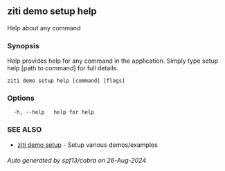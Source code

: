 ## ziti demo setup help

Help about any command

### Synopsis

Help provides help for any command in the application.
Simply type setup help [path to command] for full details.

```
ziti demo setup help [command] [flags]
```

### Options

```
  -h, --help   help for help
```

### SEE ALSO

* [ziti demo setup](../setup.md)	 - Setup various demos/examples

###### Auto generated by spf13/cobra on 26-Aug-2024

